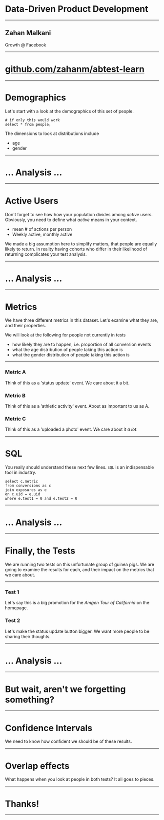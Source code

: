 <!-- background: #fff4e3-->
<!-- color: #2d2422 -->
<!-- font: univers -->

<!-- Available online at: https://swipe.to/8881s -->

# Data-Driven Product Development

* * *

## Zahan Malkani

Growth @ Facebook

* * *

# [github.com/zahanm/abtest-learn](https://github.com/zahanm/abtest-learn)

* * *

# Demographics

Let's start with a look at the demographics of this set of people.

    # if only this would work
    select * from people;

The dimensions to look at distributions include

- age
- gender

* * *

# ... Analysis ...

* * *

# Active Users

Don't forget to see how how your population divides among _active_ users. Obviously, you need to define what _active_ means in your context.

- mean # of actions per person
- Weekly active, monthly active

We made a big assumption here to simplify matters, that people are equally likely to return. In reality having cohorts who differ in their likelihood of returning complicates your test analysis.

* * *

# ... Analysis ...

* * *

# Metrics

We have three different metrics in this dataset. Let's examine what they are, and their properties.

We will look at the following for people not currently in tests

- how likely they are to happen, i.e. proportion of all conversion events
- what the age distribution of people taking this action is
- what the gender distribution of people taking this action is

* * *

### Metric A

Think of this as a 'status update' event. We care about it a bit.

### Metric B

Think of this as a 'athletic activity' event. About as important to us as A.

### Metric C

Think of this as a 'uploaded a photo' event. We care about it *a lot*.

* * *

# SQL

You really should understand these next few lines. `SQL` is an indispensable tool in industry.

    select c.metric
    from conversions as c
    join exposures as e
    on c.uid = e.uid
    where e.test1 = 0 and e.test2 = 0

* * *

# ... Analysis ...

* * *

# Finally, the Tests

We are running two tests on this unfortunate group of guinea pigs. We are going to examine the results for each, and their impact on the metrics that we care about.

* * *

### Test 1

Let's say this is a big promotion for the _Amgen Tour of California_ on the homepage.

### Test 2

Let's make the status update button bigger. We want more people to be sharing their thoughts.

* * *

# ... Analysis ...

* * *

# But wait, aren't we forgetting something?

* * *

# Confidence Intervals

We need to know how confident we should be of these results.

* * *

# Overlap effects

What happens when you look at people in both tests? It all goes to pieces.

* * *

# Thanks!

* * *
